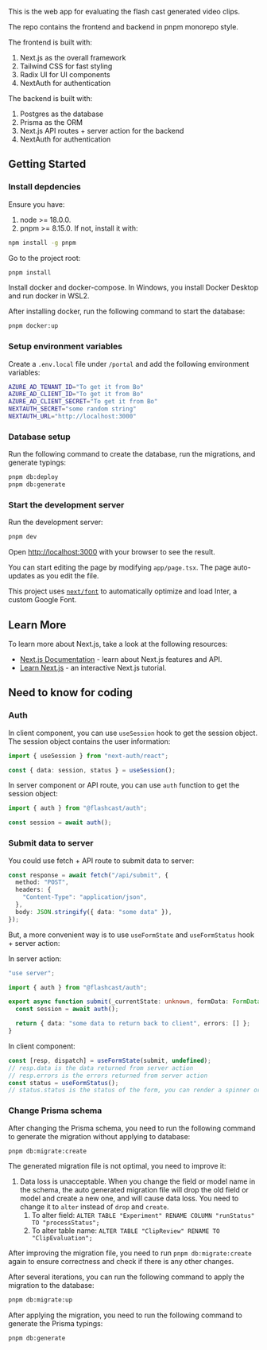 This is the web app for evaluating the flash cast generated video clips.

The repo contains the frontend and backend in pnpm monorepo style.

The frontend is built with:

1. Next.js as the overall framework
2. Tailwind CSS for fast styling
3. Radix UI for UI components
4. NextAuth for authentication

The backend is built with:

1. Postgres as the database
2. Prisma as the ORM
3. Next.js API routes + server action for the backend
4. NextAuth for authentication

## Getting Started

### Install depdencies

Ensure you have:

1. node >= 18.0.0.
2. pnpm >= 8.15.0. If not, install it with:

```bash
npm install -g pnpm
```

Go to the project root:

```bash
pnpm install
```

Install docker and docker-compose. In Windows, you install Docker Desktop and run docker in WSL2.

After installing docker, run the following command to start the database:

```bash
pnpm docker:up
```

### Setup environment variables

Create a `.env.local` file under `/portal` and add the following environment variables:

```bash
AZURE_AD_TENANT_ID="To get it from Bo"
AZURE_AD_CLIENT_ID="To get it from Bo"
AZURE_AD_CLIENT_SECRET="To get it from Bo"
NEXTAUTH_SECRET="some random string"
NEXTAUTH_URL="http://localhost:3000"
```

### Database setup

Run the following command to create the database, run the migrations, and generate typings:

```bash
pnpm db:deploy
pnpm db:generate
```

### Start the development server

Run the development server:

```bash
pnpm dev
```

Open [http://localhost:3000](http://localhost:3000) with your browser to see the result.

You can start editing the page by modifying `app/page.tsx`. The page auto-updates as you edit the file.

This project uses [`next/font`](https://nextjs.org/docs/basic-features/font-optimization) to automatically optimize and load Inter, a custom Google Font.

## Learn More

To learn more about Next.js, take a look at the following resources:

- [Next.js Documentation](https://nextjs.org/docs) - learn about Next.js features and API.
- [Learn Next.js](https://nextjs.org/learn) - an interactive Next.js tutorial.

## Need to know for coding

### Auth

In client component, you can use `useSession` hook to get the session object. The session object contains the user information:

```ts
import { useSession } from "next-auth/react";

const { data: session, status } = useSession();
```

In server component or API route, you can use `auth` function to get the session object:

```ts
import { auth } from "@flashcast/auth";

const session = await auth();
```

### Submit data to server

You could use fetch + API route to submit data to server:

```ts
const response = await fetch("/api/submit", {
  method: "POST",
  headers: {
    "Content-Type": "application/json",
  },
  body: JSON.stringify({ data: "some data" }),
});
```

But, a more convenient way is to use `useFormState` and `useFormStatus` hook + server action:

In server action:

```ts
"use server";

import { auth } from "@flashcast/auth";

export async function submit(_currentState: unknown, formData: FormData) {
  const session = await auth();

  return { data: "some data to return back to client", errors: [] };
}
```

In client component:

```ts
const [resp, dispatch] = useFormState(submit, undefined);
// resp.data is the data returned from server action
// resp.errors is the errors returned from server action
const status = useFormStatus();
// status.status is the status of the form, you can render a spinner or error message based on it
```

### Change Prisma schema

After changing the Prisma schema, you need to run the following command to generate the migration without applying to database:

```bash
pnpm db:migrate:create
```

The generated migration file is not optimal, you need to improve it:

1. Data loss is unacceptable. When you change the field or model name in the schema, the auto generated migration file will drop the old field or model and create a new one, and will cause data loss. You need to change it to `alter` instead of `drop` and `create`.
   1. To alter field: `ALTER TABLE "Experiment" RENAME COLUMN "runStatus" TO "processStatus";`
   2. To alter table name: `ALTER TABLE "ClipReview" RENAME TO "ClipEvaluation";`

After improving the migration file, you need to run `pnpm db:migrate:create` again to ensure correctness and check if there is any other changes.

After several iterations, you can run the following command to apply the migration to the database:

```bash
pnpm db:migrate:up
```

After applying the migration, you need to run the following command to generate the Prisma typings:

```bash
pnpm db:generate
```
